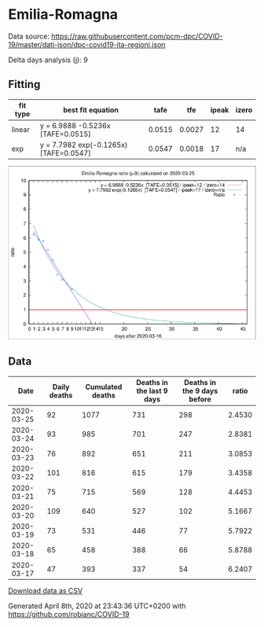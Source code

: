 # Emilia-Romagna

Data source: https://raw.githubusercontent.com/pcm-dpc/COVID-19/master/dati-json/dpc-covid19-ita-regioni.json

Delta days analysis (j): 9

## Fitting 
|fit type|best fit equation|tafe|tfe|ipeak|izero|
|-------|-----|--------|------|---|---|
|linear|y = 6.9888 -0.5236x  [TAFE=0.0515]|0.0515|0.0027|12|14|
|exp|y = 7.7982 exp(-0.1265x)  [TAFE=0.0547]|0.0547|0.0018|17|n/a|

![Plot](COVID-19_emilia-romagna_j9_2020-03-25.png)

## Data
|Date|Daily deaths|Cumulated deaths|Deaths in the last 9 days|Deaths in the 9 days before|ratio|
|----|----------|-----------|-------|--------------------|-----|
|2020-03-25|92|1077|731|298|2.4530|
|2020-03-24|93|985|701|247|2.8381|
|2020-03-23|76|892|651|211|3.0853|
|2020-03-22|101|816|615|179|3.4358|
|2020-03-21|75|715|569|128|4.4453|
|2020-03-20|109|640|527|102|5.1667|
|2020-03-19|73|531|446|77|5.7922|
|2020-03-18|65|458|388|66|5.8788|
|2020-03-17|47|393|337|54|6.2407|

[Download data as CSV](COVID-19_emilia-romagna_j9_2020-03-25.csv)

Generated April 8th, 2020 at 23:43:36 UTC+0200 with https://github.com/robianc/COVID-19
